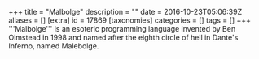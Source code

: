+++
title = "Malbolge"
description = ""
date = 2016-10-23T05:06:39Z
aliases = []
[extra]
id = 17869
[taxonomies]
categories = []
tags = []
+++
'''Malbolge''' is an esoteric programming language invented by Ben Olmstead in 1998 and named after the eighth circle of hell in Dante's Inferno, named Malebolge.
